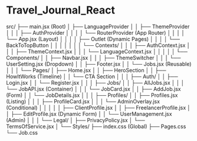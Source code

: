 # Travel_Journal_React
src/
├── main.jsx (Root)
│   ├── LanguageProvider
│   │   ├── ThemeProvider
│   │   │   ├── AuthProvider
│   │   │   │   └── RouterProvider (App Router)
│   │   │   │       └── App.jsx (Layout)
│   │   │   │           ├── Outlet (Dynamic Pages)
│   │   │   │           └── BackToTopButton
│   │   │   │
│   │   │   └── Contexts/
│   │   │       ├── AuthContext.jsx
│   │   │       ├── ThemeContext.jsx
│   │   │       └── LanguageContext.jsx
│   │   │
│   │   └── Components/
│   │       ├── Navbar.jsx
│   │       │   ├── ThemeSwitcher
│   │       │   └── UserSetting.jsx (Dropdown)
│   │       ├── Footer.jsx
│   │       └── Jobs.jsx (Reusable)
│   │
│   └── Pages/
│       ├── Home.jsx
│       │   ├── HeroSection
│       │   ├── HowItWorks (Timeline)
│       │   └── CTA Section
│       │
│       ├── Auth/
│       │   ├── Login.jsx
│       │   └── Register.jsx
│       │
│       ├── Jobs/
│       │   ├── AllJobs.jsx
│       │   │   └── JobAPI.jsx (Container)
│       │   │       └── JobCard.jsx
│       │   ├── AddJob.jsx (Form)
│       │   └── JobDetails.jsx
│       │
│       ├── Profiles/
│       │   ├── Profiles.jsx (Listing)
│       │   │   ├── ProfileCard.jsx
│       │   │   └── AdminOverlay.jsx (Conditional)
│       │   │
│       │   ├── ClientProfile.jsx
│       │   ├── FreelancerProfile.jsx
│       │   ├── EditProfile.jsx (Dynamic Form)
│       │   └── UserManagement.jsx (Admin)
│       │
│       └── Legal/
│           ├── PrivacyPolicy.jsx
│           └── TermsOfService.jsx
│
└── Styles/
    ├── index.css (Global)
    ├── Pages.css
    └── Job.css

